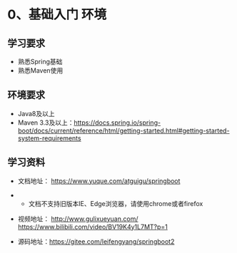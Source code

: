 # 0、基础入门 环境

## 学习要求

- 熟悉Spring基础
- 熟悉Maven使用



## 环境要求

- Java8及以上
- Maven 3.3及以上：https://docs.spring.io/spring-boot/docs/current/reference/html/getting-started.html#getting-started-system-requirements



## 学习资料

- 文档地址： https://www.yuque.com/atguigu/springboot

- - 文档不支持旧版本IE、Edge浏览器，请使用chrome或者firefox

- 视频地址： http://www.gulixueyuan.com/    https://www.bilibili.com/video/BV19K4y1L7MT?p=1
- 源码地址：https://gitee.com/leifengyang/springboot2

